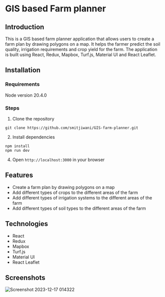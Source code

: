 # GIS based Farm planner

## Introduction

This is a GIS based farm planner application that allows users to create a farm plan by drawing polygons on a map. It helps the farmer predict the soil quality, irrigation requirements and crop yield for the farm. The application is built using React, Redux, Mapbox, Turf.js, Material UI and React Leaflet.
## Installation

### Requirements

Node version 20.4.0

### Steps

1. Clone the repository

```
git clone https://github.com/smitjiwani/GIS-farm-planner.git
```

2. Install dependencies

```
npm install
npm run dev
```

4. Open `http://localhost:3000` in your browser

## Features

- Create a farm plan by drawing polygons on a map
- Add different types of crops to the different areas of the farm
- Add different types of irrigation systems to the different areas of the farm
- Add different types of soil types to the different areas of the farm

## Technologies

- React
- Redux
- Mapbox
- Turf.js
- Material UI
- React Leaflet

## Screenshots

![Screenshot 2023-12-17 014322](https://github.com/smitjiwani/GIS-farm-planner/assets/78549024/6093d03d-e9eb-4586-847a-f9bcdb838e7c)



